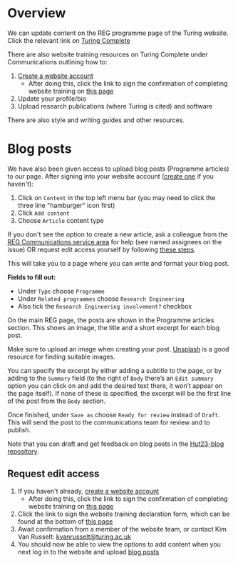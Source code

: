# Overview

We can update content on the REG programme page of the Turing website. Click the relevant link on [Turing Complete](https://turingcomplete.topdesk.net/tas/public/ssp/content/detail/service?unid=c3687caae50f46ed9afb6680e7b22332)

There are also website training resources on Turing Complete under Communications outlining how to:

1. [Create a website account](https://thealanturininstitute.sharepoint.com/:w:/s/Comms/EQZgBleWlaNEiAFUy5RC7sQBAgTz9vwLHDRbewzI29B2WA)
    - After doing this, click the link to sign the confirmation of completing website training on [this page](https://turingcomplete.topdesk.net/tas/public/ssp/content/detail/knowledgeitem?unid=45626012-2413-4371-8de1-8aa056d35381)
2. Update your profile/bio
3. Upload research publications (where Turing is cited) and software

There are also style and writing guides and other resources.

# Blog posts

We have also been given access to upload blog posts (Programme articles) to our page. After signing into your website account ([create one](https://thealanturininstitute.sharepoint.com/:w:/s/Comms/EQZgBleWlaNEiAFUy5RC7sQBAgTz9vwLHDRbewzI29B2WA) if you haven't):
1. Click on `Content` in the top left menu bar (you may need to click the three line "hamburger" icon first)
2. Click `Add content`
3. Choose `Article` content type

If you don't see the option to create a new article, ask a colleague from the [REG Communications service area](https://github.com/alan-turing-institute/Hut23/issues/569) for help (see named assignees on the issue) OR request edit access yourself by following [these steps](#request-edit-access).

This will take you to a page where you can write and format your blog post.

<b>Fields to fill out:</b>
- Under `Type` choose `Programme`
- Under `Related programmes` choose `Research Engineering`
- Also tick the `Research Engineering involvement?` checkbox

On the main REG page, the posts are shown in the Programme articles section. This shows an image, the title and a short excerpt for each blog post.

Make sure to upload an image when creating your post. [Unsplash](https://unsplash.com) is a good resource for finding suitable images.

You can specify the excerpt by either adding a subtitle to the page, or by adding to the `Summary` field (to the right of `Body` there’s an `Edit summary` option you can click on and add the desired text there, it won’t appear on the page itself). If none of these is specified, the excerpt will be the first line of the post from the `Body` section.

Once finished, under `Save as` choose `Ready for review` instead of `Draft`. This will send the post to the communications team for review and to publish.

Note that you can draft and get feedback on blog posts in the [Hut23-blog repository](https://github.com/alan-turing-institute/hut23-blog/).

## Request edit access

1. If you haven't already, [create a website account](https://thealanturininstitute.sharepoint.com/:w:/s/Comms/EQZgBleWlaNEiAFUy5RC7sQBAgTz9vwLHDRbewzI29B2WA)
    - After doing this, click the link to sign the confirmation of completing website training on [this page](https://turingcomplete.topdesk.net/tas/public/ssp/content/detail/knowledgeitem?unid=45626012-2413-4371-8de1-8aa056d35381)
2. Click the link to sign the website training declaration form, which can be found at the bottom of [this page](https://eur01.safelinks.protection.outlook.com/?url=https%3A%2F%2Fturingcomplete.topdesk.net%2Ftas%2Fpublic%2Fssp%2Fcontent%2Fdetail%2Fknowledgeitem%3Funid%3D45626012-2413-4371-8de1-8aa056d35381&data=04%7C01%7Cechalstrey%40turing.ac.uk%7Cedefbf3cf13742dbce4f08d919113b87%7C4395f4a7e4554f958a9f1fbaef6384f9%7C0%7C0%7C637568384059386750%7CUnknown%7CTWFpbGZsb3d8eyJWIjoiMC4wLjAwMDAiLCJQIjoiV2luMzIiLCJBTiI6Ik1haWwiLCJXVCI6Mn0%3D%7C1000&sdata=aftlz3r943DHhAVV8T4vVYHnWmPfW%2FbGHQwY670fe2M%3D&reserved=0)
3. Await confirmation from a member of the website team, or contact Kim Van Russelt: kvanrusselt@turing.ac.uk
4. You should now be able to view the options to add content when you next log in to the website and upload [blog posts](#blog-posts)
